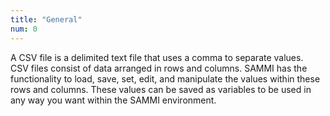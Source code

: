 ```yaml
---
title: "General"
num: 0
---
```


A CSV file is a delimited text file that uses a comma to separate values.\
CSV files consist of data arranged in rows and columns. SAMMI has the functionality to load, save, set, edit, and manipulate the values within these rows and columns. These values can be saved as variables to be used in any way you want within the SAMMI environment.









